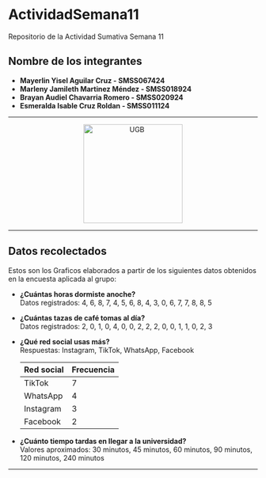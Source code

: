 # ActividadSemana11

Repositorio de la Actividad Sumativa Semana 11

## Nombre de los integrantes

- **Mayerlin Yisel Aguilar Cruz - SMSS067424**
- **Marleny Jamileth Martinez Méndez - SMSS018924**
- **Brayan Audiel Chavarria Romero - SMSS020924**
- **Esmeralda Isable Cruz Roldan - SMSS011124**

---

<p align="center">
  <img src="https://auprides.org/assets/imagenes/logos/universidades/UGB.png" alt="UGB" width="200">
</p>

---

## Datos recolectados

Estos son los Graficos elaborados a partir de los siguientes datos obtenidos en la encuesta aplicada al grupo:

- **¿Cuántas horas dormiste anoche?**  
  Datos registrados: 4, 6, 8, 7, 4, 5, 6, 8, 4, 3, 0, 6, 7, 7, 8, 8, 5

- **¿Cuántas tazas de café tomas al día?**  
  Datos registrados: 2, 0, 1, 0, 4, 0, 0, 2, 2, 2, 0, 0, 1, 1, 0, 2, 3

- **¿Qué red social usas más?**  
  Respuestas: Instagram, TikTok, WhatsApp, Facebook

  | Red social | Frecuencia |
  | ---------- | ---------- |
  | TikTok     | 7          |
  | WhatsApp   | 4          |
  | Instagram  | 3          |
  | Facebook   | 2          |

- **¿Cuánto tiempo tardas en llegar a la universidad?**  
  Valores aproximados: 30 minutos, 45 minutos, 60 minutos, 90 minutos, 120 minutos, 240 minutos

---
